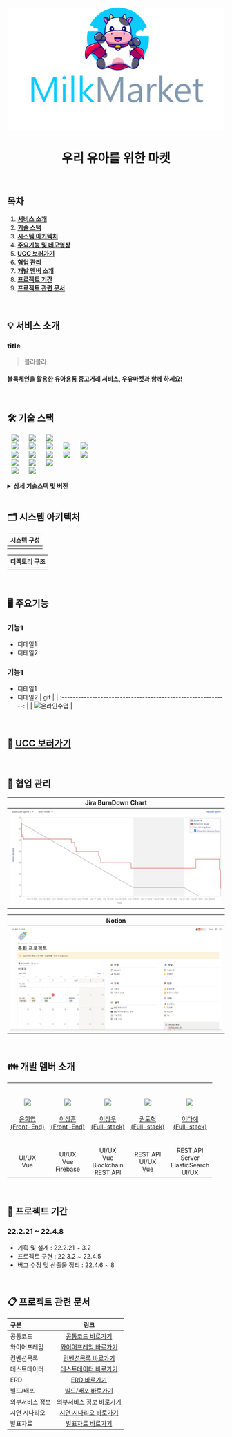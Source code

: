 <div align="center">
  <br />
  <img src="./readme_assets/milkmarket_logo.png" alt="milkmarket_logo" />
  <br />
  <h1>우리 유아를 위한 마켓</h1>
  <br />
</div>

## 목차

1. [**서비스 소개**](#1)
2. [**기술 스택**](#2)
3. [**시스템 아키텍처**](#3)
4. [**주요기능 및 데모영상**](#4)
5. [**UCC 보러가기**](#5)
6. [**협업 관리**](#6)
7. [**개발 멤버 소개**](#7)
8. [**프로젝트 기간**](#8)
9. [**프로젝트 관련 문서**](#9)

<br/>

<div id="1"></div>

## 💡 서비스 소개

### title

> 블라블라

#### 블록체인을 활용한 유아용품 중고거래 서비스, 우유마켓과 함께 하세요!

<br/>

<div id="2"></div>

## 🛠️ 기술 스택

<img src="https://img.shields.io/badge/Ethereum-3C3C3D?style=for-the-badge&logo=Ethereum&logoColor=white" style="height : auto; margin-left : 10px; margin-right : 10px;"/> <img src="https://img.shields.io/badge/Web3.js-F16822?style=for-the-badge&logo=Web3.js&logoColor=white" style="height : auto; margin-left : 10px; margin-right : 10px;"/> <img src="https://img.shields.io/badge/Elasticsearch-005571?style=for-the-badge&logo=Elasticsearch&logoColor=white" style="height : auto; margin-left : 10px; margin-right : 10px;"/> <br/>
<img src="https://img.shields.io/badge/Java-007396?style=for-the-badge&logo=Java&logoColor=#007396" style="height : auto; margin-left : 10px; margin-right : 10px;"/> <img src="https://img.shields.io/badge/Spring Boot-6DB33F?style=for-the-badge&logo=Spring Boot&logoColor=white" style="height : auto; margin-left : 10px; margin-right : 10px;"/> <img src="https://img.shields.io/badge/JSON Web Tokens-000000?style=for-the-badge&logo=JSON Web Tokens&logoColor=white" style="height : auto; margin-left : 10px; margin-right : 10px;"/> <img src="https://img.shields.io/badge/Spring Security-6DB33F?style=for-the-badge&logo=Spring Security&logoColor=white" style="height : auto; margin-left : 10px; margin-right : 10px;"/> <img src="https://img.shields.io/badge/Amazon S3-569A31?style=for-the-badge&logo=Amazon S3&logoColor=white" style="height : auto; margin-left : 10px; margin-right : 10px;"/><br>
<img src="https://img.shields.io/badge/Apache Maven-C71A36?style=for-the-badge&logo=Apache Maven&logoColor=white" style="height : auto; margin-left : 10px; margin-right : 10px;"/> <img src="https://img.shields.io/badge/Nginx-009639?style=for-the-badge&logo=NGINX&logoColor=white" style="height : auto; margin-left : 10px; margin-right : 10px;"/> <img src="https://img.shields.io/badge/Docker-2496ED?style=for-the-badge&logo=Docker&logoColor=white" style="height : auto; margin-left : 10px; margin-right : 10px;"/> <img src="https://img.shields.io/badge/Jenkins-D24939?style=for-the-badge&logo=Jenkins&logoColor=white" style="height : auto; margin-left : 10px; margin-right : 10px;"/> <img src="https://img.shields.io/badge/Ubuntu-E95420?style=for-the-badge&logo=Ubuntu&logoColor=white" style="height : auto; margin-left : 10px; margin-right : 10px;"/><br>
<img src="https://img.shields.io/badge/Vue.js-4FC08D?style=for-the-badge&logo=Vue.js&logoColor=white" style="height : auto; margin-left : 10px; margin-right : 10px;"/> <img src="https://img.shields.io/badge/Node.js-339939?style=for-the-badge&logo=Node.js&logoColor=white" style="height : auto; margin-left : 10px; margin-right : 10px;"/> <img src="https://img.shields.io/badge/Firebase-FFCA28?style=for-the-badge&logo=Firebase&logoColor=white" style="height : auto; margin-left : 10px; margin-right : 10px;"/> <br>
<img src="https://img.shields.io/badge/Jira-0052CC?style=for-the-badge&logo=Jira&logoColor=white" style="height : auto; margin-left : 10px; margin-right : 10px;"/> <img src="https://img.shields.io/badge/GitLab-FCA121?style=for-the-badge&logo=GitLab&logoColor=white" style="height : auto; margin-left : 10px; margin-right : 10px;"/> <br/>

<details><summary> <b> 상세 기술스택 및 버전</b> </summary>

| 구분     | 기술스택        | 상세내용                | 버전        |
| -------- | --------------- | ----------------------- | ----------- |
| 공통     | 형상관리        | Gitlab                  | \-          |
|          | 이슈관리        | Jira                    | \-          |
|          | 커뮤니케이션    | Mattermost, Notion      | \-          |
| BackEnd  | DB              | MySQL                   | 5.7         |
|          |                 | JPA                     | \-          |
|          |                 | QueryDSL                | \-          |
|          | Java            | Zulu                    | 8.33.0.1    |
|          | Spring          | Spring                  | 5.3.6       |
|          |                 | Spring Boot             | 2.4.5       |
|          | IDE             | Eclipse                 | JEE 2020-06 |
|          | Cloud Storage   | AWS S3                  | \-          |
|          | Build           | Gradle                  | 7.3.2       |
|          | WebRTC          | Kurento Media Server    | 6.16        |
|          | WebRTC          | Kurento                 | \-          |
|          | API Docs        | Swagger2                | 3.0.0       |
| FrontEnd | HTML5           |                         | \-          |
|          | CSS3            |                         | \-          |
|          | JavaScript(ES6) |                         | \-          |
|          | React           | React                   | 17.0.2      |
|          | React           | Redux                   | 7.2.6       |
|          | React           | Redux-thunk             | 2.4.1       |
|          |                 | styled-components       | 5.3.3       |
|          |                 | framer-motion           | 6.0.0       |
|          |                 | apexcharts              | 3.33.0      |
|          |                 | toast-ui/react-editor   | 3.1.2       |
|          |                 | toast-ui/react-calendar | 1.0.6       |
|          | WebSocket       | @stomp/stompjs          | 6.1.2       |
|          | WebSocket       | stompjs                 | 2.3.3       |
|          | WebSocket       | sockjs-client           | 1.5.2       |
|          | IDE             | Visual Studio Code      | 1.63.2      |
| Server   | 서버            | AWS EC2                 | \-          |
|          | 플랫폼          | Ubuntu                  | 20.04.3 LTS |
|          | 배포            | Docker                  | 20.10.12    |
|          | 배포            | Jenkins                 | 2.319.2     |

</details>

<br />

<div id="3"></div>

## 🗂️ 시스템 아키텍처

| 시스템 구성 |
| :---------: |
|             |

| 디렉토리 구조 |
| :-----------: |
|               |

<br />

<div id="4"></div>

## 🖥️ 주요기능

### 기능1

- 디테일1
- 디테일2

### 기능1

- 디테일1
- 디테일2
  | gif |
  | :------------------------------------------------------------: |
  | <img src="./readme_assets/onlineclass.gif" alt="온라인수업" /> |

<br/>

<div id="5"></div>

## 🎥 [UCC 보러가기]()

<br />

<div id="6"></div>

## 👥 협업 관리

|                         Jira BurnDown Chart                          |
| :------------------------------------------------------------------: |
| <img src="./readme_assets/burndown.png" alt="Jira BurnDown Chart" /> |

|                        Notion                         |
| :---------------------------------------------------: |
| <img src="./readme_assets/notion.png" alt="Notion" /> |

<br />

<div id="7"></div>

## 👪 개발 멤버 소개

<table>
    <tr>
        <td height="140px" align="center"> <a href="https://github.com/-in">
            <img src="https://avatars.githubusercontent.com/" width="140px" /> <br><br> 윤희영 <br>(Front-End) </a> <br></td>
        <td height="140px" align="center"> <a href="https://github.com/">
            <img src="https://avatars.githubusercontent.com/" width="140px" /> <br><br> 이상훈 <br>(Front-End) </a> <br></td>
        <td height="140px" align="center"> <a href="https://github.com/sangwooYi">
            <img src="https://avatars.githubusercontent.com/sangwooYi" width="140px" /> <br><br> 이상우 <br>(Full-stack) </a> <br></td>
        <td height="140px" align="center"> <a href="https://github.com/KwonDoHyuk">
            <img src="https://avatars.githubusercontent.com/KwonDoHyuk" width="140px" /> <br><br> 권도혁 <br>(Full-stack) </a> <br></td>
        <td height="140px" align="center"> <a href="https://github.com/dayaeLee777">
            <img src="https://avatars.githubusercontent.com/dayaeLee777" width="140px" /> <br><br> 이다예 <br>(Full-stack) </a> <br></td>
    </tr>
    <tr>
        <td align="center">UI/UX<br/>Vue<br/></td>
        <td align="center">UI/UX<br/>Vue<br/>Firebase</td>
        <td align="center">UI/UX<br/>Vue<br/>Blockchain<br/>REST API</td>
        <td align="center">REST API<br/>UI/UX<br/>Vue<br/></td>
        <td align="center">REST API<br/>Server<br/>ElasticSearch<br/>UI/UX</td>
    </tr>
</table>

<br />

<div id="8"></div>

## 📆 프로젝트 기간

### 22.2.21 ~ 22.4.8

- 기획 및 설계 : 22.2.21 ~ 3.2
- 프로젝트 구현 : 22.3.2 ~ 22.4.5
- 버그 수정 및 산출물 정리 : 22.4.6 ~ 8

<br />

<div id="9"></div>

## 📋 프로젝트 관련 문서

| 구분            |                            링크                             |
| :-------------- | :---------------------------------------------------------: |
| 공통코드        |           [공통코드 바로가기](/docs/공통코드.md)            |
| 와이어프레임    |       [와이어프레임 바로가기](/docs/와이어프레임.md)        |
| 컨벤션목록      |         [컨벤션목록 바로가기](/docs/컨벤션목록.md)          |
| 테스트데이터    |       [테스트데이터 바로가기](/docs/테스트데이터.md)        |
| ERD             |                [ERD 바로가기](/docs/ERD.md)                 |
| 빌드/배포       | [빌드/배포 바로가기](/exec/01_서울_6반_A607_빌드및배포.pdf) |
| 외부서비스 정보 |             [외부서비스 정보 바로가기](/exec/)              |
| 시연 시나리오   |            [시연 시나리오 바로가기](/exec/.pdf)             |
| 발표자료        |               [발표자료 바로가기](/docs/.pdf)               |
